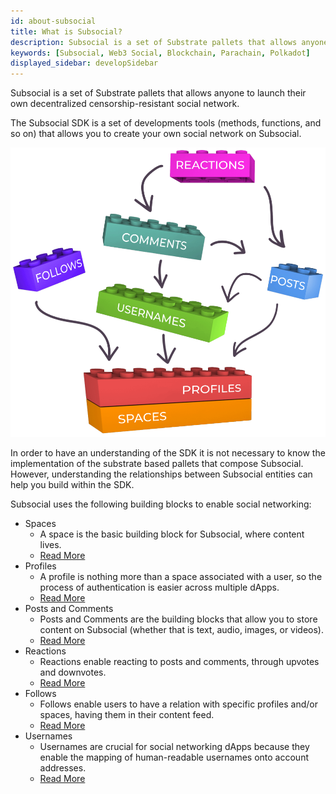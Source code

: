 ```yaml
---
id: about-subsocial
title: What is Subsocial?
description: Subsocial is a set of Substrate pallets that allows anyone to launch their own decentralized censorship-resistant social network.
keywords: [Subsocial, Web3 Social, Blockchain, Parachain, Polkadot]
displayed_sidebar: developSidebar
---
```


Subsocial is a set of Substrate pallets that allows anyone to launch their own decentralized censorship-resistant social network.

The Subsocial SDK is a set of developments tools (methods, functions, and so on) that allows you to create your own social network on Subsocial.

![Space-Post-Reaction](../../static/img/entities.png)

In order to have an understanding of the SDK it is not necessary to know the implementation of the substrate based pallets that compose Subsocial. However, understanding the relationships between Subsocial entities can help you build within the SDK.

Subsocial uses the following building blocks to enable social networking:

- Spaces
  - A space is the basic building block for Subsocial, where content lives. 
  - [Read More](/docs/develop/concepts/spaces)
- Profiles
  - A profile is nothing more than a space associated with a user, so the process of authentication is easier across multiple dApps.
  - [Read More](/docs/develop/concepts/profiles)
- Posts and Comments
  - Posts and Comments are the building blocks that allow you to store content on Subsocial (whether that is text, audio, images, or videos).
  - [Read More](/docs/develop/concepts/postsAndComments)
- Reactions
  - Reactions enable reacting to posts and comments, through upvotes and downvotes.
  - [Read More](/docs/develop/concepts/reactions)
- Follows
  - Follows enable users to have a relation with specific profiles and/or spaces, having them in their content feed.
  - [Read More](/docs/develop/concepts/follows)
- Usernames
  - Usernames are crucial for social networking dApps because they enable the mapping of human-readable usernames onto account addresses.
  - [Read More](/docs/develop/concepts/usernames)
